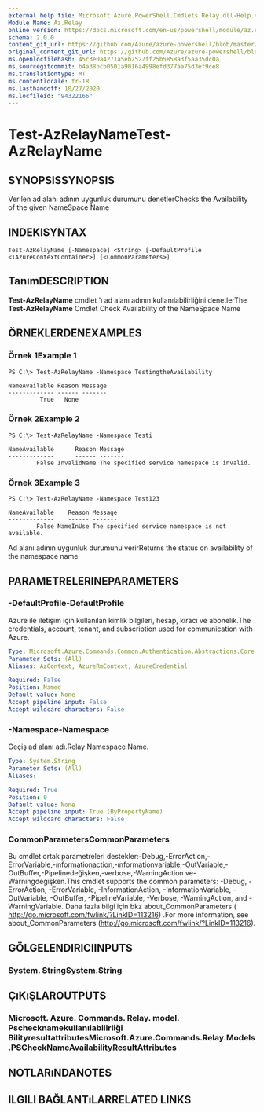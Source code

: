 ```yaml
---
external help file: Microsoft.Azure.PowerShell.Cmdlets.Relay.dll-Help.xml
Module Name: Az.Relay
online version: https://docs.microsoft.com/en-us/powershell/module/az.relay/test-azrelayname
schema: 2.0.0
content_git_url: https://github.com/Azure/azure-powershell/blob/master/src/Relay/Relay/help/Test-AzRelayName.md
original_content_git_url: https://github.com/Azure/azure-powershell/blob/master/src/Relay/Relay/help/Test-AzRelayName.md
ms.openlocfilehash: 45c3e0a4271a5eb2527ff25b5858a3f5aa35dc0a
ms.sourcegitcommit: b4a38bcb0501a9016a4998efd377aa75d3ef9ce8
ms.translationtype: MT
ms.contentlocale: tr-TR
ms.lasthandoff: 10/27/2020
ms.locfileid: "94322166"
---
```

# <span data-ttu-id="88eb3-101">Test-AzRelayName</span><span class="sxs-lookup"><span data-stu-id="88eb3-101">Test-AzRelayName</span></span>

## <span data-ttu-id="88eb3-102">SYNOPSIS</span><span class="sxs-lookup"><span data-stu-id="88eb3-102">SYNOPSIS</span></span>
<span data-ttu-id="88eb3-103">Verilen ad alanı adının uygunluk durumunu denetler</span><span class="sxs-lookup"><span data-stu-id="88eb3-103">Checks the Availability of the given NameSpace Name</span></span>

## <span data-ttu-id="88eb3-104">INDEKI</span><span class="sxs-lookup"><span data-stu-id="88eb3-104">SYNTAX</span></span>

```
Test-AzRelayName [-Namespace] <String> [-DefaultProfile <IAzureContextContainer>] [<CommonParameters>]
```

## <span data-ttu-id="88eb3-105">Tanım</span><span class="sxs-lookup"><span data-stu-id="88eb3-105">DESCRIPTION</span></span>
<span data-ttu-id="88eb3-106">**Test-AzRelayName** cmdlet 'ı ad alanı adının kullanılabilirliğini denetler</span><span class="sxs-lookup"><span data-stu-id="88eb3-106">The **Test-AzRelayName** Cmdlet Check Availability of the NameSpace Name</span></span>

## <span data-ttu-id="88eb3-107">ÖRNEKLERDEN</span><span class="sxs-lookup"><span data-stu-id="88eb3-107">EXAMPLES</span></span>

### <span data-ttu-id="88eb3-108">Örnek 1</span><span class="sxs-lookup"><span data-stu-id="88eb3-108">Example 1</span></span>
```
PS C:\> Test-AzRelayName -Namespace TestingtheAvailability

NameAvailable Reason Message
------------- ------ -------
         True   None
```

### <span data-ttu-id="88eb3-109">Örnek 2</span><span class="sxs-lookup"><span data-stu-id="88eb3-109">Example 2</span></span>
```
PS C:\> Test-AzRelayName -Namespace Testi

NameAvailable      Reason Message
-------------      ------ -------
        False InvalidName The specified service namespace is invalid.
```

### <span data-ttu-id="88eb3-110">Örnek 3</span><span class="sxs-lookup"><span data-stu-id="88eb3-110">Example 3</span></span>
```
PS C:\> Test-AzRelayName -Namespace Test123

NameAvailable    Reason Message
-------------    ------ -------
        False NameInUse The specified service namespace is not available.
```

<span data-ttu-id="88eb3-111">Ad alanı adının uygunluk durumunu verir</span><span class="sxs-lookup"><span data-stu-id="88eb3-111">Returns the status on availability of the namespace name</span></span>

## <span data-ttu-id="88eb3-112">PARAMETRELERINE</span><span class="sxs-lookup"><span data-stu-id="88eb3-112">PARAMETERS</span></span>

### <span data-ttu-id="88eb3-113">-DefaultProfile</span><span class="sxs-lookup"><span data-stu-id="88eb3-113">-DefaultProfile</span></span>
<span data-ttu-id="88eb3-114">Azure ile iletişim için kullanılan kimlik bilgileri, hesap, kiracı ve abonelik.</span><span class="sxs-lookup"><span data-stu-id="88eb3-114">The credentials, account, tenant, and subscription used for communication with Azure.</span></span>

```yaml
Type: Microsoft.Azure.Commands.Common.Authentication.Abstractions.Core.IAzureContextContainer
Parameter Sets: (All)
Aliases: AzContext, AzureRmContext, AzureCredential

Required: False
Position: Named
Default value: None
Accept pipeline input: False
Accept wildcard characters: False
```

### <span data-ttu-id="88eb3-115">-Namespace</span><span class="sxs-lookup"><span data-stu-id="88eb3-115">-Namespace</span></span>
<span data-ttu-id="88eb3-116">Geçiş ad alanı adı.</span><span class="sxs-lookup"><span data-stu-id="88eb3-116">Relay Namespace Name.</span></span>

```yaml
Type: System.String
Parameter Sets: (All)
Aliases:

Required: True
Position: 0
Default value: None
Accept pipeline input: True (ByPropertyName)
Accept wildcard characters: False
```

### <span data-ttu-id="88eb3-117">CommonParameters</span><span class="sxs-lookup"><span data-stu-id="88eb3-117">CommonParameters</span></span>
<span data-ttu-id="88eb3-118">Bu cmdlet ortak parametreleri destekler:-Debug,-ErrorAction,-ErrorVariable,-ınformationaction,-ınformationvariable,-OutVariable,-OutBuffer,-Pipelinedeğişken,-verbose,-WarningAction ve-Warningdeğişken.</span><span class="sxs-lookup"><span data-stu-id="88eb3-118">This cmdlet supports the common parameters: -Debug, -ErrorAction, -ErrorVariable, -InformationAction, -InformationVariable, -OutVariable, -OutBuffer, -PipelineVariable, -Verbose, -WarningAction, and -WarningVariable.</span></span> <span data-ttu-id="88eb3-119">Daha fazla bilgi için bkz about_CommonParameters ( http://go.microsoft.com/fwlink/?LinkID=113216) .</span><span class="sxs-lookup"><span data-stu-id="88eb3-119">For more information, see about_CommonParameters (http://go.microsoft.com/fwlink/?LinkID=113216).</span></span>

## <span data-ttu-id="88eb3-120">GÖLGELENDIRICI</span><span class="sxs-lookup"><span data-stu-id="88eb3-120">INPUTS</span></span>

### <span data-ttu-id="88eb3-121">System. String</span><span class="sxs-lookup"><span data-stu-id="88eb3-121">System.String</span></span>

## <span data-ttu-id="88eb3-122">ÇıKıŞLAR</span><span class="sxs-lookup"><span data-stu-id="88eb3-122">OUTPUTS</span></span>

### <span data-ttu-id="88eb3-123">Microsoft. Azure. Commands. Relay. model. Pschecknamekullanılabilirliği Bilityresultattributes</span><span class="sxs-lookup"><span data-stu-id="88eb3-123">Microsoft.Azure.Commands.Relay.Models.PSCheckNameAvailabilityResultAttributes</span></span>

## <span data-ttu-id="88eb3-124">NOTLARıNDA</span><span class="sxs-lookup"><span data-stu-id="88eb3-124">NOTES</span></span>

## <span data-ttu-id="88eb3-125">ILGILI BAĞLANTıLAR</span><span class="sxs-lookup"><span data-stu-id="88eb3-125">RELATED LINKS</span></span>
